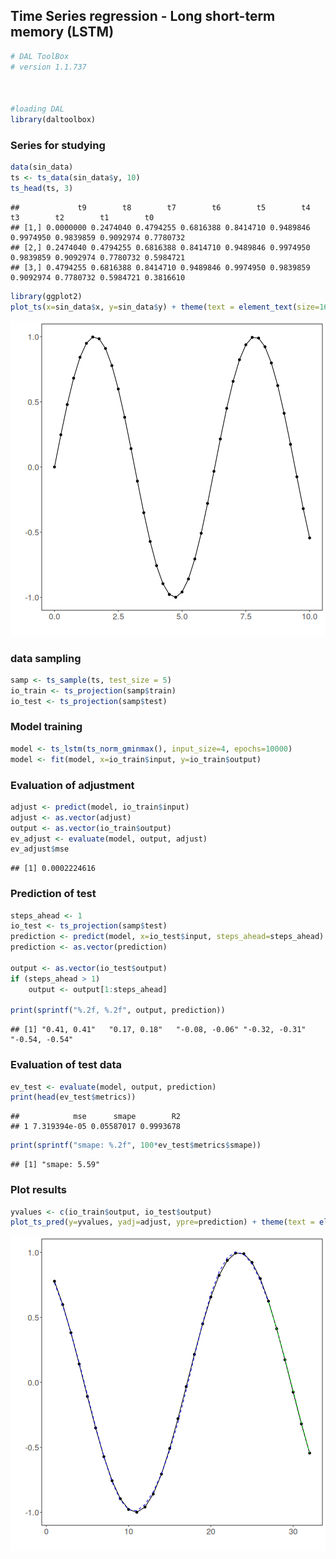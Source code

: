 ## Time Series regression - Long short-term memory (LSTM)


```r
# DAL ToolBox
# version 1.1.737



#loading DAL
library(daltoolbox)
```

### Series for studying


```r
data(sin_data)
ts <- ts_data(sin_data$y, 10)
ts_head(ts, 3)
```

```
##             t9        t8        t7        t6        t5        t4        t3        t2        t1        t0
## [1,] 0.0000000 0.2474040 0.4794255 0.6816388 0.8414710 0.9489846 0.9974950 0.9839859 0.9092974 0.7780732
## [2,] 0.2474040 0.4794255 0.6816388 0.8414710 0.9489846 0.9974950 0.9839859 0.9092974 0.7780732 0.5984721
## [3,] 0.4794255 0.6816388 0.8414710 0.9489846 0.9974950 0.9839859 0.9092974 0.7780732 0.5984721 0.3816610
```


```r
library(ggplot2)
plot_ts(x=sin_data$x, y=sin_data$y) + theme(text = element_text(size=16))
```

![plot of chunk unnamed-chunk-3](fig/ts_lstm/unnamed-chunk-3-1.png)

### data sampling


```r
samp <- ts_sample(ts, test_size = 5)
io_train <- ts_projection(samp$train)
io_test <- ts_projection(samp$test)
```

### Model training


```r
model <- ts_lstm(ts_norm_gminmax(), input_size=4, epochs=10000)
model <- fit(model, x=io_train$input, y=io_train$output)
```

### Evaluation of adjustment


```r
adjust <- predict(model, io_train$input)
adjust <- as.vector(adjust)
output <- as.vector(io_train$output)
ev_adjust <- evaluate(model, output, adjust)
ev_adjust$mse
```

```
## [1] 0.0002224616
```

### Prediction of test


```r
steps_ahead <- 1
io_test <- ts_projection(samp$test)
prediction <- predict(model, x=io_test$input, steps_ahead=steps_ahead)
prediction <- as.vector(prediction)

output <- as.vector(io_test$output)
if (steps_ahead > 1)
    output <- output[1:steps_ahead]

print(sprintf("%.2f, %.2f", output, prediction))
```

```
## [1] "0.41, 0.41"   "0.17, 0.18"   "-0.08, -0.06" "-0.32, -0.31" "-0.54, -0.54"
```

### Evaluation of test data


```r
ev_test <- evaluate(model, output, prediction)
print(head(ev_test$metrics))
```

```
##            mse      smape        R2
## 1 7.319394e-05 0.05587017 0.9993678
```

```r
print(sprintf("smape: %.2f", 100*ev_test$metrics$smape))
```

```
## [1] "smape: 5.59"
```

### Plot results


```r
yvalues <- c(io_train$output, io_test$output)
plot_ts_pred(y=yvalues, yadj=adjust, ypre=prediction) + theme(text = element_text(size=16))
```

![plot of chunk unnamed-chunk-9](fig/ts_lstm/unnamed-chunk-9-1.png)

